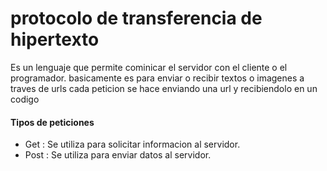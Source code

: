 # protocolo de transferencia de hipertexto 
Es un lenguaje que permite cominicar el servidor con el cliente o el programador.
	basicamente es para enviar o recibir textos o imagenes a traves de urls cada peticion se hace enviando una url y recibiendolo en un codigo 

#### Tipos de peticiones 
- Get : Se utiliza para solicitar informacion al servidor.
- Post : Se utiliza para enviar datos al servidor. 